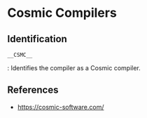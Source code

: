 # Cosmic Compilers

## Identification

`__CSMC__`

:   Identifies the compiler as a Cosmic compiler.

## References

- <https://cosmic-software.com/>
